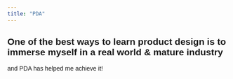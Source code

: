 ```yaml
---
title: "PDA"
---
```


<section class="h-100 w-100 bg-white" style="box-sizing: border-box; ">
    <div class="container-xxl mx-auto p-0  position-relative header-2-1" style="font-family: 'Poppins', sans-serif">
        <div>
            <div class="mx-auto d-flex flex-lg-row flex-column hero">
                <div class="left-column d-flex flex-lg-grow-1 flex-column align-items-lg-start text-lg-start align-items-center text-center"
                    id="hero-text">
                    <h1 class="display-text">
                        One of the best ways to learn product design is to immerse myself in a real world & mature industry
                    </h1>
                    <p class="secondary-text">
                        and PDA has helped me achieve it!
                    </p>
                </div>
            </div>
        </div>
    </div>
</section>
